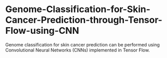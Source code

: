 # Genome-Classification-for-Skin-Cancer-Prediction-through-Tensor-Flow-using-CNN
Genome classification for skin cancer prediction can be performed using Convolutional Neural Networks (CNNs) implemented in Tensor Flow.

